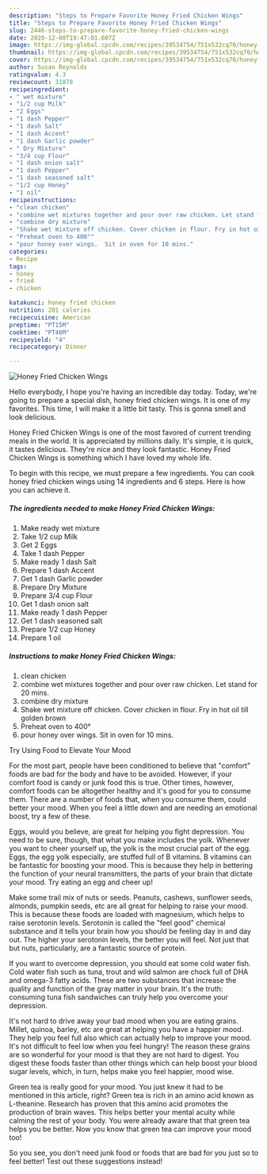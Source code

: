 ```yaml
---
description: "Steps to Prepare Favorite Honey Fried Chicken Wings"
title: "Steps to Prepare Favorite Honey Fried Chicken Wings"
slug: 2446-steps-to-prepare-favorite-honey-fried-chicken-wings
date: 2020-12-08T19:47:01.607Z
image: https://img-global.cpcdn.com/recipes/39534754/751x532cq70/honey-fried-chicken-wings-recipe-main-photo.jpg
thumbnail: https://img-global.cpcdn.com/recipes/39534754/751x532cq70/honey-fried-chicken-wings-recipe-main-photo.jpg
cover: https://img-global.cpcdn.com/recipes/39534754/751x532cq70/honey-fried-chicken-wings-recipe-main-photo.jpg
author: Susan Reynolds
ratingvalue: 4.3
reviewcount: 31878
recipeingredient:
- " wet mixture"
- "1/2 cup Milk"
- "2 Eggs"
- "1 dash Pepper"
- "1 dash Salt"
- "1 dash Accent"
- "1 dash Garlic powder"
- " Dry Mixture"
- "3/4 cup Flour"
- "1 dash onion salt"
- "1 dash Pepper"
- "1 dash seasoned salt"
- "1/2 cup Honey"
- "1 oil"
recipeinstructions:
- "clean chicken"
- "combine wet mixtures together and pour over raw chicken. Let stand for 20 mins."
- "combine dry mixture"
- "Shake wet mixture off chicken. Cover chicken in flour. Fry in hot oil till golden brown"
- "Preheat oven to 400°"
- "pour honey over wings.  Sit in oven for 10 mins."
categories:
- Recipe
tags:
- honey
- fried
- chicken

katakunci: honey fried chicken 
nutrition: 201 calories
recipecuisine: American
preptime: "PT15M"
cooktime: "PT46M"
recipeyield: "4"
recipecategory: Dinner

---
```



![Honey Fried Chicken Wings](https://img-global.cpcdn.com/recipes/39534754/751x532cq70/honey-fried-chicken-wings-recipe-main-photo.jpg)

Hello everybody, I hope you're having an incredible day today. Today, we're going to prepare a special dish, honey fried chicken wings. It is one of my favorites. This time, I will make it a little bit tasty. This is gonna smell and look delicious.

Honey Fried Chicken Wings is one of the most favored of current trending meals in the world. It is appreciated by millions daily. It's simple, it is quick, it tastes delicious. They're nice and they look fantastic. Honey Fried Chicken Wings is something which I have loved my whole life.




To begin with this recipe, we must prepare a few ingredients. You can cook honey fried chicken wings using 14 ingredients and 6 steps. Here is how you can achieve it.

<!--inarticleads1-->

##### The ingredients needed to make Honey Fried Chicken Wings:

1. Make ready  wet mixture
1. Take 1/2 cup Milk
1. Get 2 Eggs
1. Take 1 dash Pepper
1. Make ready 1 dash Salt
1. Prepare 1 dash Accent
1. Get 1 dash Garlic powder
1. Prepare  Dry Mixture
1. Prepare 3/4 cup Flour
1. Get 1 dash onion salt
1. Make ready 1 dash Pepper
1. Get 1 dash seasoned salt
1. Prepare 1/2 cup Honey
1. Prepare 1 oil




<!--inarticleads2-->

##### Instructions to make Honey Fried Chicken Wings:

1. clean chicken
1. combine wet mixtures together and pour over raw chicken. Let stand for 20 mins.
1. combine dry mixture
1. Shake wet mixture off chicken. Cover chicken in flour. Fry in hot oil till golden brown
1. Preheat oven to 400°
1. pour honey over wings.  Sit in oven for 10 mins.




Try Using Food to Elevate Your Mood


For the most part, people have been conditioned to believe that "comfort" foods are bad for the body and have to be avoided. However, if your comfort food is candy or junk food this is true. Other times, however, comfort foods can be altogether healthy and it's good for you to consume them. There are a number of foods that, when you consume them, could better your mood. When you feel a little down and are needing an emotional boost, try a few of these.

Eggs, would you believe, are great for helping you fight depression. You need to be sure, though, that what you make includes the yolk. Whenever you want to cheer yourself up, the yolk is the most crucial part of the egg. Eggs, the egg yolk especially, are stuffed full of B vitamins. B vitamins can be fantastic for boosting your mood. This is because they help in bettering the function of your neural transmitters, the parts of your brain that dictate your mood. Try eating an egg and cheer up!

Make some trail mix of nuts or seeds. Peanuts, cashews, sunflower seeds, almonds, pumpkin seeds, etc are all great for helping to raise your mood. This is because these foods are loaded with magnesium, which helps to raise serotonin levels. Serotonin is called the "feel good" chemical substance and it tells your brain how you should be feeling day in and day out. The higher your serotonin levels, the better you will feel. Not just that but nuts, particularly, are a fantastic source of protein.

If you want to overcome depression, you should eat some cold water fish. Cold water fish such as tuna, trout and wild salmon are chock full of DHA and omega-3 fatty acids. These are two substances that increase the quality and function of the gray matter in your brain. It's the truth: consuming tuna fish sandwiches can truly help you overcome your depression. 

It's not hard to drive away your bad mood when you are eating grains. Millet, quinoa, barley, etc are great at helping you have a happier mood. They help you feel full also which can actually help to improve your mood. It's not difficult to feel low when you feel hungry! The reason these grains are so wonderful for your mood is that they are not hard to digest. You digest these foods faster than other things which can help boost your blood sugar levels, which, in turn, helps make you feel happier, mood wise.

Green tea is really good for your mood. You just knew it had to be mentioned in this article, right? Green tea is rich in an amino acid known as L-theanine. Research has proven that this amino acid promotes the production of brain waves. This helps better your mental acuity while calming the rest of your body. You were already aware that that green tea helps you be better. Now you know that green tea can improve your mood too!

So you see, you don't need junk food or foods that are bad for you just so to feel better! Test out  these suggestions  instead!

